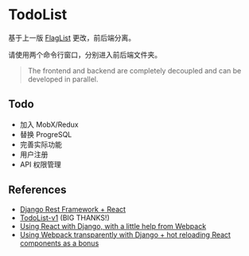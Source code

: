 # TodoList
基于上一版 [FlagList](https://github.com/helsonxiao/flaglist) 更改，前后端分离。

请使用两个命令行窗口，分别进入前后端文件夹。

> The frontend and backend are completely decoupled and can be developed in parallel.

## Todo
* 加入 MobX/Redux
* 替换 ProgreSQL
* 完善实际功能
* 用户注册
* API 权限管理

## References
* [Django Rest Framework + React](https://github.com/geezhawk/drf-react)
* [TodoList-v1](https://github.com/kiki0805/TodoList-v1) (BIG THANKS!)
* [Using React with Django, with a little help from Webpack](http://geezhawk.github.io/using-react-with-django-rest-framework)
* [Using Webpack transparently with Django + hot reloading React components as a bonus](http://owaislone.org/blog/webpack-plus-reactjs-and-django/)


